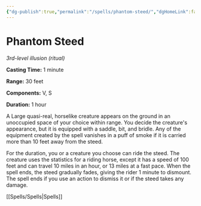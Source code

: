 ```yaml
---
{"dg-publish":true,"permalink":"/spells/phantom-steed/","dgHomeLink":false,"dgPassFrontmatter":true}
---
```



# Phantom Steed

*3rd-level illusion (ritual)*

**Casting Time:** 1 minute

**Range:** 30 feet

**Components:** V, S

**Duration:** 1 hour

A Large quasi-real, horselike creature appears on the ground in an unoccupied space of your choice within range. You decide the creature's appearance, but it is equipped with a saddle, bit, and bridle. Any of the equipment created by the spell vanishes in a puff of smoke if it is carried more than 10 feet away from the steed.

For the duration, you or a creature you choose can ride the steed. The creature uses the statistics for a riding horse, except it has a speed of 100 feet and can travel 10 miles in an hour, or 13 miles at a fast pace. When the spell ends, the steed gradually fades, giving the rider 1 minute to dismount. The spell ends if you use an action to dismiss it or if the steed takes any damage.


[[Spells/Spells|Spells]]